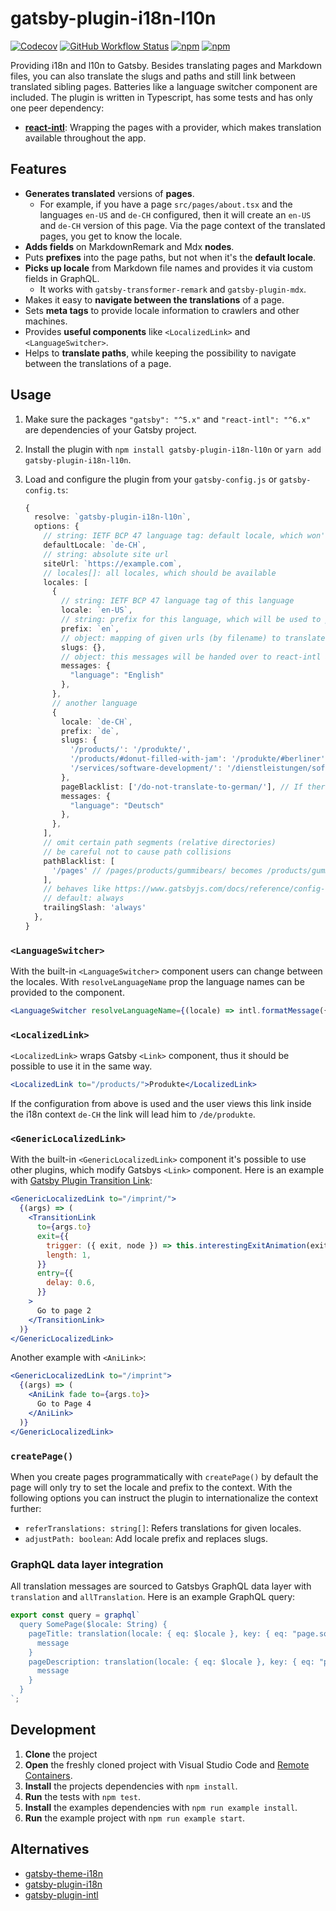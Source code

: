 # gatsby-plugin-i18n-l10n

[![Codecov](https://img.shields.io/codecov/c/github/openscript-ch/gatsby-plugin-i18n-l10n)](https://app.codecov.io/gh/openscript-ch/gatsby-plugin-i18n-l10n) [![GitHub Workflow Status](https://img.shields.io/github/actions/workflow/status/openscript-ch/gatsby-plugin-i18n-l10n/ci.yml?branch=main)](https://github.com/openscript-ch/gatsby-plugin-i18n-l10n/actions/workflows/ci.yml) [![npm](https://img.shields.io/npm/v/gatsby-plugin-i18n-l10n)](https://www.npmjs.com/package/gatsby-plugin-i18n-l10n) [![npm](https://img.shields.io/npm/dm/gatsby-plugin-i18n-l10n)](https://www.npmjs.com/package/gatsby-plugin-i18n-l10n)

Providing i18n and l10n to Gatsby. Besides translating pages and Markdown files, you can also translate the slugs and paths and still link between translated sibling pages. Batteries like a language switcher component are included. The plugin is written in Typescript, has some tests and has only one peer dependency:

- [**react-intl**](https://formatjs.io/docs/react-intl/): Wrapping the pages with a provider, which makes translation available throughout the app.

## Features

- **Generates translated** versions of **pages**.
  - For example, if you have a page `src/pages/about.tsx` and the languages `en-US` and `de-CH` configured, then it will create an `en-US` and `de-CH` version of this page. Via the page context of the translated pages, you get to know the locale.
- **Adds fields** on MarkdownRemark and Mdx **nodes**.
- Puts **prefixes** into the page paths, but not when it's the **default locale**.
- **Picks up locale** from Markdown file names and provides it via custom fields in GraphQL.
  - It works with `gatsby-transformer-remark` and `gatsby-plugin-mdx`.
- Makes it easy to **navigate between the translations** of a page.
- Sets **meta tags** to provide locale information to crawlers and other machines.
- Provides **useful components** like `<LocalizedLink>` and `<LanguageSwitcher>`.
- Helps to **translate paths**, while keeping the possibility to navigate between the translations of a page.

## Usage

1. Make sure the packages `"gatsby": "^5.x"` and `"react-intl": "^6.x"` are dependencies of your Gatsby project.
1. Install the plugin with `npm install gatsby-plugin-i18n-l10n` or `yarn add gatsby-plugin-i18n-l10n`.
1. Load and configure the plugin from your `gatsby-config.js` or `gatsby-config.ts`:

   ```typescript
   {
     resolve: `gatsby-plugin-i18n-l10n`,
     options: {
       // string: IETF BCP 47 language tag: default locale, which won't be prefixed
       defaultLocale: `de-CH`,
       // string: absolute site url
       siteUrl: `https://example.com`,
       // locales[]: all locales, which should be available
       locales: [
         {
           // string: IETF BCP 47 language tag of this language
           locale: `en-US`,
           // string: prefix for this language, which will be used to prefix the url, if it's not the default locale
           prefix: `en`,
           // object: mapping of given urls (by filename) to translated urls, if no mapping exists, given url will be used
           slugs: {},
           // object: this messages will be handed over to react-intl and available throughout the website
           messages: {
             "language": "English"
           },
         },
         // another language
         {
           locale: `de-CH`,
           prefix: `de`,
           slugs: {
             '/products/': '/produkte/',
             '/products/#donut-filled-with-jam': '/produkte/#berliner',
             '/services/software-development/': '/dienstleistungen/softwareentwicklung/'
           },
           pageBlacklist: ['/do-not-translate-to-german/'], // If there is a page with the a given path it won't be translated
           messages: {
             "language": "Deutsch"
           },
         },
       ],
       // omit certain path segments (relative directories)
       // be careful not to cause path collisions
       pathBlacklist: [
         '/pages' // /pages/products/gummibears/ becomes /products/gummibears/
       ],
       // behaves like https://www.gatsbyjs.com/docs/reference/config-files/gatsby-config/#trailingslash
       // default: always
       trailingSlash: 'always'
     },
   }
   ```

### `<LanguageSwitcher>`

With the built-in `<LanguageSwitcher>` component users can change between the locales. With `resolveLanguageName` prop the language names can be provided to the component.

```jsx
<LanguageSwitcher resolveLanguageName={(locale) => intl.formatMessage({ id: `languages.${locale}` })} />
```

### `<LocalizedLink>`

`<LocalizedLink>` wraps Gatsby `<Link>` component, thus it should be possible to use it in the same way.

```jsx
<LocalizedLink to="/products/">Produkte</LocalizedLink>
```

If the configuration from above is used and the user views this link inside the i18n context `de-CH` the link will lead him to `/de/produkte`.

### `<GenericLocalizedLink>`

With the built-in `<GenericLocalizedLink>` component it's possible to use other plugins, which modify Gatsbys `<Link>` component. Here is an example with [Gatsby Plugin Transition Link](https://www.gatsbyjs.com/plugins/gatsby-plugin-transition-link/):

```jsx
<GenericLocalizedLink to="/imprint/">
  {(args) => (
    <TransitionLink
      to={args.to}
      exit={{
        trigger: ({ exit, node }) => this.interestingExitAnimation(exit, node),
        length: 1,
      }}
      entry={{
        delay: 0.6,
      }}
    >
      Go to page 2
    </TransitionLink>
  )}
</GenericLocalizedLink>
```

Another example with `<AniLink>`:

```jsx
<GenericLocalizedLink to="/imprint">
  {(args) => (
    <AniLink fade to={args.to}>
      Go to Page 4
    </AniLink>
  )}
</GenericLocalizedLink>
```

### `createPage()`

When you create pages programmatically with `createPage()` by default the page will only try to set the locale and prefix to the context. With the following options you can instruct the plugin to internationalize the context further:

- `referTranslations: string[]`: Refers translations for given locales.
- `adjustPath: boolean`: Add locale prefix and replaces slugs.

### GraphQL data layer integration

All translation messages are sourced to Gatsbys GraphQL data layer with `translation` and `allTranslation`. Here is an example GraphQL query:

```typescript
export const query = graphql`
  query SomePage($locale: String) {
    pageTitle: translation(locale: { eq: $locale }, key: { eq: "page.some.title" }) {
      message
    }
    pageDescription: translation(locale: { eq: $locale }, key: { eq: "page.some.description" }) {
      message
    }
  }
`;
```

## Development

1. **Clone** the project
1. **Open** the freshly cloned project with Visual Studio Code and [Remote Containers](https://marketplace.visualstudio.com/items?itemName=ms-vscode-remote.remote-containers).
1. **Install** the projects dependencies with `npm install`.
1. **Run** the tests with `npm test`.
1. **Install** the examples dependencies with `npm run example install`.
1. **Run** the example project with `npm run example start`.

## Alternatives

- [gatsby-theme-i18n](https://www.gatsbyjs.com/plugins/gatsby-theme-i18n)
- [gatsby-plugin-i18n](https://github.com/angeloocana/gatsby-plugin-i18n)
- [gatsby-plugin-intl](https://www.gatsbyjs.com/plugins/gatsby-plugin-intl)
